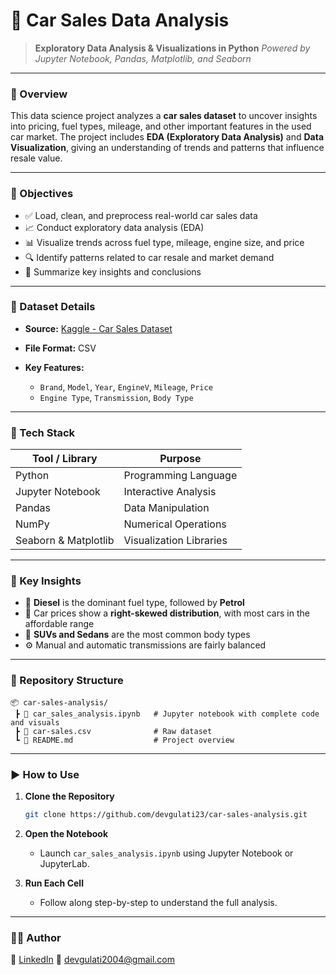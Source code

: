 # 🚗 Car Sales Data Analysis

> **Exploratory Data Analysis & Visualizations in Python**
> *Powered by Jupyter Notebook, Pandas, Matplotlib, and Seaborn*

---

### 📌 Overview

This data science project analyzes a **car sales dataset** to uncover insights into pricing, fuel types, mileage, and other important features in the used car market. The project includes **EDA (Exploratory Data Analysis)** and **Data Visualization**, giving an understanding of trends and patterns that influence resale value.

---

### 🎯 Objectives

* ✅ Load, clean, and preprocess real-world car sales data
* 📈 Conduct exploratory data analysis (EDA)
* 📊 Visualize trends across fuel type, mileage, engine size, and price
* 🔍 Identify patterns related to car resale and market demand
* 📝 Summarize key insights and conclusions

---

### 📂 Dataset Details

* **Source:** [Kaggle - Car Sales Dataset](https://www.kaggle.com/datasets/smritisingh1997/car-salescsv)
* **File Format:** CSV
* **Key Features:**

  * `Brand`, `Model`, `Year`, `EngineV`, `Mileage`, `Price`
  * `Engine Type`, `Transmission`, `Body Type`

---

### 🧰 Tech Stack

| Tool / Library       | Purpose                 |
| -------------------- | ----------------------- |
| Python               | Programming Language    |
| Jupyter Notebook     | Interactive Analysis    |
| Pandas               | Data Manipulation       |
| NumPy                | Numerical Operations    |
| Seaborn & Matplotlib | Visualization Libraries |

---

### 📌 Key Insights

* 🔋 **Diesel** is the dominant fuel type, followed by **Petrol**
* 💸 Car prices show a **right-skewed distribution**, with most cars in the affordable range
* 🚙 **SUVs and Sedans** are the most common body types
* ⚙️ Manual and automatic transmissions are fairly balanced

---

### 📁 Repository Structure

```
📦 car-sales-analysis/
 ┣ 📄 car_sales_analysis.ipynb   # Jupyter notebook with complete code and visuals
 ┣ 📄 car-sales.csv              # Raw dataset
 ┗ 📄 README.md                  # Project overview
```

---

### ▶️ How to Use

1. **Clone the Repository**

   ```bash
   git clone https://github.com/devgulati23/car-sales-analysis.git
   ```

2. **Open the Notebook**

   * Launch `car_sales_analysis.ipynb` using Jupyter Notebook or JupyterLab.

3. **Run Each Cell**

   * Follow along step-by-step to understand the full analysis.

---

### 👨‍💻 Author
📎 [LinkedIn](https://www.linkedin.com/in/dev-gulati-841640291)
📧 [devgulati2004@gmail.com](mailto:devgulati2004@gmail.com)
